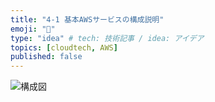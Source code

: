 ```yaml
---
title: "4-1 基本AWSサービスの構成説明"
emoji: "📝"
type: "idea" # tech: 技術記事 / idea: アイデア
topics: [cloudtech, AWS]
published: false
---
```



![構成図](https://storage.googleapis.com/zenn-user-upload/561fe06a3e2e-20230707.png)
